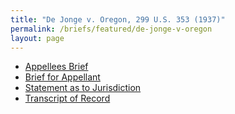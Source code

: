 ```yaml
---
title: "De Jonge v. Oregon, 299 U.S. 353 (1937)"
permalink: /briefs/featured/de-jonge-v-oregon
layout: page
---
```


- [Appellees Brief](https://briefs1.lonedissent.org/1936/de-jonge-v-oregon/Appellees%20Brief.pdf)
- [Brief for Appellant](https://briefs1.lonedissent.org/1936/de-jonge-v-oregon/Brief%20for%20Appellant.pdf)
- [Statement as to Jurisdiction](https://briefs1.lonedissent.org/1936/de-jonge-v-oregon/Statement%20as%20to%20Jurisdiction.pdf)
- [Transcript of Record](https://briefs1.lonedissent.org/1936/de-jonge-v-oregon/Transcript%20of%20Record.pdf)
